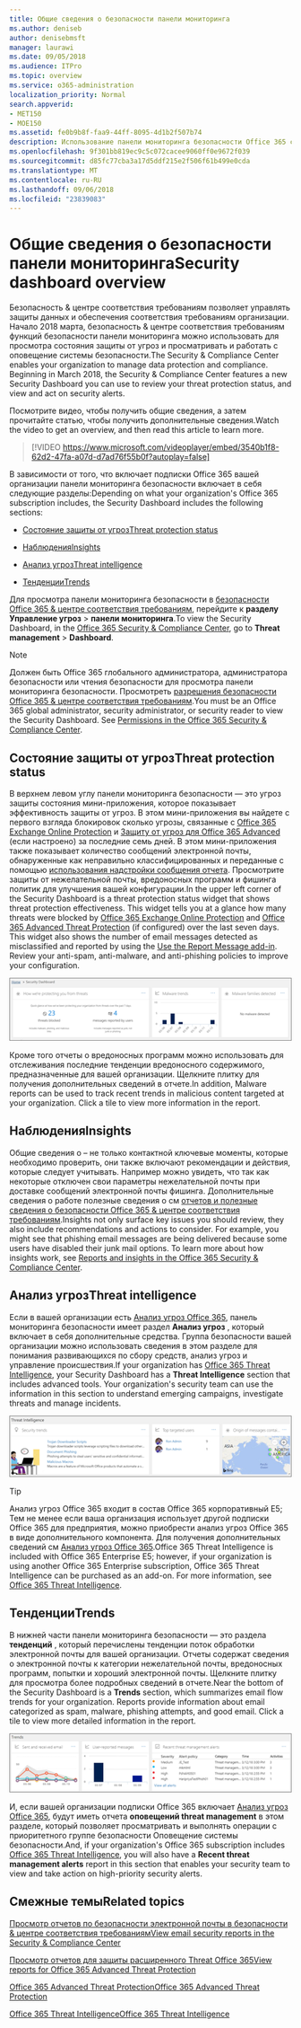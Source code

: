 ```yaml
---
title: Общие сведения о безопасности панели мониторинга
ms.author: deniseb
author: denisebmsft
manager: laurawi
ms.date: 09/05/2018
ms.audience: ITPro
ms.topic: overview
ms.service: o365-administration
localization_priority: Normal
search.appverid:
- MET150
- MOE150
ms.assetid: fe0b9b8f-faa9-44ff-8095-4d1b2f507b74
description: Использование панели мониторинга безопасности Office 365 состояние защиты от угроз, проверки и просматривать и работать с оповещение системы безопасности.
ms.openlocfilehash: 9f301bb819ec9c5c072cacee9060ff0e9672f039
ms.sourcegitcommit: d85fc77cba3a17d5ddf215e2f506f61b499e0cda
ms.translationtype: MT
ms.contentlocale: ru-RU
ms.lasthandoff: 09/06/2018
ms.locfileid: "23839083"
---
```

# <a name="security-dashboard-overview"></a><span data-ttu-id="514c5-103">Общие сведения о безопасности панели мониторинга</span><span class="sxs-lookup"><span data-stu-id="514c5-103">Security dashboard overview</span></span>

<span data-ttu-id="514c5-p101">Безопасность &amp; центре соответствия требованиям позволяет управлять защиты данных и обеспечения соответствия требованиям организации. Начало 2018 марта, безопасность &amp; центре соответствия требованиям функций безопасности панели мониторинга можно использовать для просмотра состояния защиты от угроз и просматривать и работать с оповещение системы безопасности.</span><span class="sxs-lookup"><span data-stu-id="514c5-p101">The Security &amp; Compliance Center enables your organization to manage data protection and compliance. Beginning in March 2018, the Security &amp; Compliance Center features a new Security Dashboard you can use to review your threat protection status, and view and act on security alerts.</span></span> 
  
<span data-ttu-id="514c5-106">Посмотрите видео, чтобы получить общие сведения, а затем прочитайте статью, чтобы получить дополнительные сведения.</span><span class="sxs-lookup"><span data-stu-id="514c5-106">Watch the video to get an overview, and then read this article to learn more.</span></span>
  
> [!VIDEO https://www.microsoft.com/videoplayer/embed/3540b1f8-62d2-47fa-a07d-d7ad76f55b0f?autoplay=false]
  
<span data-ttu-id="514c5-107">В зависимости от того, что включает подписки Office 365 вашей организации панели мониторинга безопасности включает в себя следующие разделы:</span><span class="sxs-lookup"><span data-stu-id="514c5-107">Depending on what your organization's Office 365 subscription includes, the Security Dashboard includes the following sections:</span></span>
  
- [<span data-ttu-id="514c5-108">Состояние защиты от угроз</span><span class="sxs-lookup"><span data-stu-id="514c5-108">Threat protection status</span></span>](#threat-protection-status)
    
- [<span data-ttu-id="514c5-109">Наблюдения</span><span class="sxs-lookup"><span data-stu-id="514c5-109">Insights</span></span>](#insights)
    
- [<span data-ttu-id="514c5-110">Анализ угроз</span><span class="sxs-lookup"><span data-stu-id="514c5-110">Threat intelligence</span></span>](#threat-intelligence)
    
- [<span data-ttu-id="514c5-111">Тенденции</span><span class="sxs-lookup"><span data-stu-id="514c5-111">Trends</span></span>](#trends)
    
<span data-ttu-id="514c5-112">Для просмотра панели мониторинга безопасности в [безопасности Office 365 &amp; центре соответствия требованиям](go-to-the-securitycompliance-center.md), перейдите к **разделу Управление угроз** \> **панели мониторинга**.</span><span class="sxs-lookup"><span data-stu-id="514c5-112">To view the Security Dashboard, in the [Office 365 Security &amp; Compliance Center](go-to-the-securitycompliance-center.md), go to **Threat management** \> **Dashboard**.</span></span>
  
> [!NOTE]
> <span data-ttu-id="514c5-p102">Должен быть Office 365 глобального администратора, администратора безопасности или чтения безопасности для просмотра панели мониторинга безопасности. Просмотреть [разрешения безопасности Office 365 &amp; центре соответствия требованиям](permissions-in-the-security-and-compliance-center.md).</span><span class="sxs-lookup"><span data-stu-id="514c5-p102">You must be an Office 365 global administrator, security administrator, or security reader to view the Security Dashboard. See [Permissions in the Office 365 Security &amp; Compliance Center](permissions-in-the-security-and-compliance-center.md).</span></span> 
  
## <a name="threat-protection-status"></a><span data-ttu-id="514c5-115">Состояние защиты от угроз</span><span class="sxs-lookup"><span data-stu-id="514c5-115">Threat protection status</span></span>

<span data-ttu-id="514c5-p103">В верхнем левом углу панели мониторинга безопасности — это угроз защиты состояния мини-приложения, которое показывает эффективность защиты от угроз. В этом мини-приложения вы найдете с первого взгляда блокировок сколько угрозы, связанные с [Office 365 Exchange Online Protection](anti-spam-protection.md) и [Защиту от угроз для Office 365 Advanced](office-365-atp.md) (если настроено) за последние семь дней. В этом мини-приложения также показывает количество сообщений электронной почты, обнаруженные как неправильно классифицированных и переданные с помощью [использования надстройки сообщения отчета](https://support.office.com/article/b5caa9f1-cdf3-4443-af8c-ff724ea719d2). Просмотрите защиты от нежелательной почты, вредоносных программ и фишинга политик для улучшения вашей конфигурации.</span><span class="sxs-lookup"><span data-stu-id="514c5-p103">In the upper left corner of the Security Dashboard is a threat protection status widget that shows threat protection effectiveness. This widget tells you at a glance how many threats were blocked by [Office 365 Exchange Online Protection](anti-spam-protection.md) and [Office 365 Advanced Threat Protection](office-365-atp.md) (if configured) over the last seven days. This widget also shows the number of email messages detected as misclassified and reported by using the [Use the Report Message add-in](https://support.office.com/article/b5caa9f1-cdf3-4443-af8c-ff724ea719d2). Review your anti-spam, anti-malware, and anti-phishing policies to improve your configuration.</span></span>
  
![Графические элементы защиты от угроз в верхней части панели мониторинга безопасности](media/5c7c644e-6b01-4bf8-b991-f6ba0fdc5717.png)
  
<span data-ttu-id="514c5-p104">Кроме того отчеты о вредоносных программ можно использовать для отслеживания последние тенденции вредоносного содержимого, предназначенные для вашей организации. Щелкните плитку для получения дополнительных сведений в отчете.</span><span class="sxs-lookup"><span data-stu-id="514c5-p104">In addition, Malware reports can be used to track recent trends in malicious content targeted at your organization. Click a tile to view more information in the report.</span></span>
  
## <a name="insights"></a><span data-ttu-id="514c5-123">Наблюдения</span><span class="sxs-lookup"><span data-stu-id="514c5-123">Insights</span></span>

<span data-ttu-id="514c5-p105">Общие сведения о – не только контактной ключевые моменты, которые необходимо проверить, они также включают рекомендации и действия, которые следует учитывать. Например можно увидеть, что так как некоторые отключен свои параметры нежелательной почты при доставке сообщений электронной почты фишинга. Дополнительные сведения о работе полезные сведения о см [отчетов и полезные сведения о безопасности Office 365 &amp; центре соответствия требованиям](reports-and-insights-in-security-and-compliance.md).</span><span class="sxs-lookup"><span data-stu-id="514c5-p105">Insights not only surface key issues you should review, they also include recommendations and actions to consider. For example, you might see that phishing email messages are being delivered because some users have disabled their junk mail options. To learn more about how insights work, see [Reports and insights in the Office 365 Security &amp; Compliance Center](reports-and-insights-in-security-and-compliance.md).</span></span>
  
## <a name="threat-intelligence"></a><span data-ttu-id="514c5-127">Анализ угроз</span><span class="sxs-lookup"><span data-stu-id="514c5-127">Threat intelligence</span></span>

<span data-ttu-id="514c5-p106">Если в вашей организации есть [Анализ угроз Office 365](office-365-ti.md), панель мониторинга безопасности имеет раздел **Анализ угроз** , который включает в себя дополнительные средства. Группа безопасности вашей организации можно использовать сведения в этом разделе для понимания развивающихся по сбору средств, анализ угроз и управление происшествия.</span><span class="sxs-lookup"><span data-stu-id="514c5-p106">If your organization has [Office 365 Threat Intelligence](office-365-ti.md), your Security Dashboard has a **Threat Intelligence** section that includes advanced tools. Your organization's security team can use the information in this section to understand emerging campaigns, investigate threats and manage incidents.</span></span> 
  
![Анализ угроз помогает понять атаки, предназначенные для вашей организации](media/6ce67cf2-3bbb-4008-9c55-1b4c7af0471f.png)
  
> [!TIP]
> <span data-ttu-id="514c5-p107">Анализ угроз Office 365 входит в состав Office 365 корпоративный E5; Тем не менее если ваша организация использует другой подписки Office 365 для предприятия, можно приобрести анализ угроз Office 365 в виде дополнительного компонента. Для получения дополнительных сведений см [Анализ угроз Office 365](office-365-ti.md).</span><span class="sxs-lookup"><span data-stu-id="514c5-p107">Office 365 Threat Intelligence is included with Office 365 Enterprise E5; however, if your organization is using another Office 365 Enterprise subscription, Office 365 Threat Intelligence can be purchased as an add-on. For more information, see [Office 365 Threat Intelligence](office-365-ti.md).</span></span> 
  
## <a name="trends"></a><span data-ttu-id="514c5-133">Тенденции</span><span class="sxs-lookup"><span data-stu-id="514c5-133">Trends</span></span>

<span data-ttu-id="514c5-p108">В нижней части панели мониторинга безопасности — это раздела **тенденций** , который перечислены тенденции поток обработки электронной почты для вашей организации. Отчеты содержат сведения о электронной почты к категории нежелательной почты, вредоносных программ, попытки и хороший электронной почты. Щелкните плитку для просмотра более подробных сведений в отчете.</span><span class="sxs-lookup"><span data-stu-id="514c5-p108">Near the bottom of the Security Dashboard is a **Trends** section, which summarizes email flow trends for your organization. Reports provide information about email categorized as spam, malware, phishing attempts, and good email. Click a tile to view more detailed information in the report.</span></span> 
  
![В разделе тенденции перечислены тенденции поток обработки электронной почты для организации](media/edec55c0-59f4-4510-ae91-4a50b7b3cd93.png)
  
<span data-ttu-id="514c5-138">И, если вашей организации подписки Office 365 включает [Анализ угроз Office 365](office-365-ti.md), будут иметь отчета **оповещений threat management** в этом разделе, который позволяет просматривать и выполнять операции с приоритетного группе безопасности Оповещение системы безопасности.</span><span class="sxs-lookup"><span data-stu-id="514c5-138">And, if your organization's Office 365 subscription includes [Office 365 Threat Intelligence](office-365-ti.md), you will also have a **Recent threat management alerts** report in this section that enables your security team to view and take action on high-priority security alerts.</span></span> 
  
## <a name="related-topics"></a><span data-ttu-id="514c5-139">Смежные темы</span><span class="sxs-lookup"><span data-stu-id="514c5-139">Related topics</span></span>

[<span data-ttu-id="514c5-140">Просмотр отчетов по безопасности электронной почты в безопасности &amp; центре соответствия требованиям</span><span class="sxs-lookup"><span data-stu-id="514c5-140">View email security reports in the Security &amp; Compliance Center</span></span>](view-email-security-reports.md)
  
[<span data-ttu-id="514c5-141">Просмотр отчетов для защиты расширенного Threat Office 365</span><span class="sxs-lookup"><span data-stu-id="514c5-141">View reports for Office 365 Advanced Threat Protection</span></span>](view-reports-for-atp.md)
  
[<span data-ttu-id="514c5-142">Office 365 Advanced Threat Protection</span><span class="sxs-lookup"><span data-stu-id="514c5-142">Office 365 Advanced Threat Protection</span></span>](office-365-atp.md)
  
[<span data-ttu-id="514c5-143">Office 365 Threat Intelligence</span><span class="sxs-lookup"><span data-stu-id="514c5-143">Office 365 Threat Intelligence</span></span>](office-365-ti.md)
  

